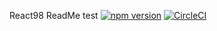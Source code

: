 React98 ReadMe test
[![npm version](https://badge.fury.io/js/react98.svg)](https://badge.fury.io/js/react98)
[![CircleCI](https://circleci.com/gh/CoderMageFox/React98/tree/master.svg?style=svg)](https://circleci.com/gh/CoderMageFox/React98/tree/master)
